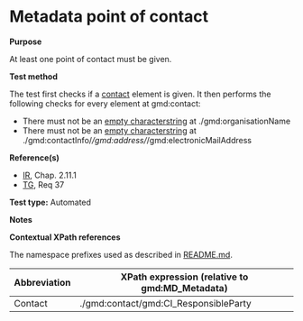 
# Metadata point of contact

**Purpose**	

At least one point of contact must be given.

**Test method**	

The test first checks if a [contact](#contact) element is given. It then performs the following checks for every element at gmd:contact:
*	There must not be an [empty characterstring](./README.md#emptychar) at ./gmd:organisationName
*	There must not be an [empty characterstring](./README.md#emptychar) at ./gmd:contactInfo/*/gmd:address/*/gmd:electronicMailAddress 

**Reference(s)**	 

* [IR](./README.md#IR), Chap. 2.11.1
* [TG](./README.md#TG), Req 37

**Test type:** Automated

**Notes**

**Contextual XPath references**

The namespace prefixes used as described in [README.md](./README.md#namespaces).

Abbreviation                                   |  XPath expression (relative to gmd:MD_Metadata)
-----------------------------------------------| -------------------------------------------------------------------------
<a name="contact"></a> Contact   | ./gmd:contact/gmd:CI_ResponsibleParty



